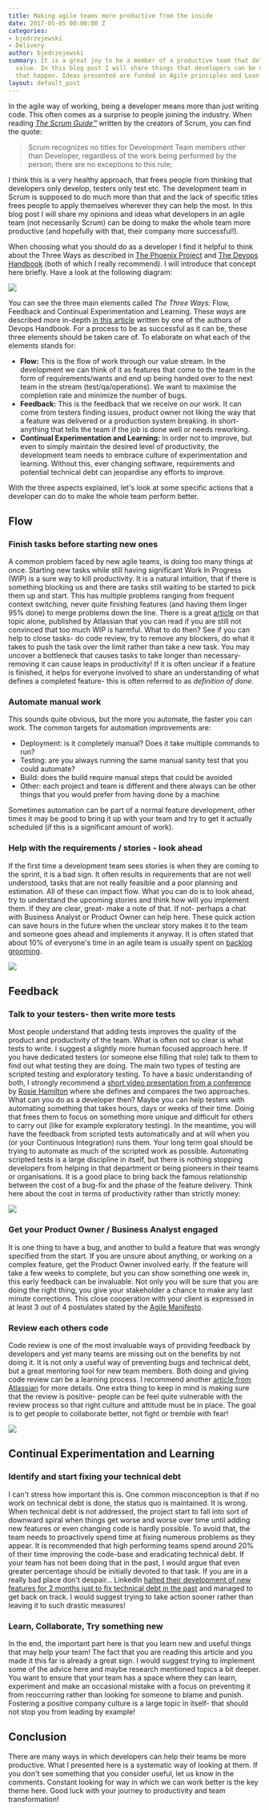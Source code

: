 ```yaml
---
title: Making agile teams more productive from the inside
date: 2017-05-05 00:00:00 Z
categories:
- bjedrzejewski
- Delivery
author: bjedrzejewski
summary: It is a great joy to be a member of a productive team that delivers exceptional
  value. In this blog post I will share things that developers can be doing to make
  that happen. Ideas presented are funded in Agile principles and Lean manufacturing.
layout: default_post
---
```


In the agile way of working, being a developer means more than just writing code. This often comes as a surprise to
people joining the industry. When reading [_The Scrum Guide™_](http://www.scrumguides.org/) written by the creators of Scrum, you can find the quote:

> Scrum recognizes no titles for Development Team members other than Developer, regardless of the work being performed by the person; there are no exceptions to this rule;

I think this is a very healthy approach, that frees people from thinking that developers only develop, testers only test etc.
The development team in Scrum is supposed to do much more than that and the lack of specific titles frees people to apply
themselves wherever they can help the most. In this blog post I will share my opinions and ideas what developers in an
agile team (not necessarily Scrum) can be doing to make the whole team more productive (and hopefully with that, their company more successful!).

When choosing what you should do as a developer I find it helpful to think about the Three Ways as described in [The Phoenix Project](http://www.itrevolution.com/book/the-phoenix-project/)
and [The Devops Handbook](http://www.itrevolution.com/book/the-devops-handbook/) (both of which I really recommend). I will introduce that concept here briefly. Have a look at the following diagram:

<img src="{{ site.baseurl }}/bjedrzejewski/assets/3ways.png" />

You can see the three main elements called _The Three Ways:_ Flow, Feedback and Continual Experimentation and Learning.
These _ways_ are described more in-depth [in this article](http://itrevolution.com/the-three-ways-principles-underpinning-devops/) written by one of the authors of Devops Handbook.
For a process to be as successful as it can be, these three elements should be taken care of. To elaborate on what each of the elements stands for:

* **Flow:** This is the flow of work through our value stream. In the development we can think of it as features that come to the team
in the form of requirements/wants and end up being handed over to the next team in the stream (test/qa/operations). We want to maximise the
completion rate and minimize the number of bugs.
* **Feedback:** This is the feedback that we receive on our work. It can come from testers finding issues, product owner not liking the
way that a feature was delivered or a production system breaking. In short- anything that tells the team if the job is done well or needs
reworking.
* **Continual Experimentation and Learning:** In order not to improve, but even to simply maintain the desired level of productivity,
the development team needs to embrace culture of experimentation and learning. Without this, ever changing software, requirements
and potential technical debt can jeopardise any efforts to improve.

With the three aspects explained, let's look at some specific actions that a developer can do to make the whole team perform better.

## Flow

### Finish tasks before starting new ones
A common problem faced by new agile teams, is doing too many things at once. Starting new tasks while still having significant Work In Progress (WIP)
is a sure way to kill productivity. It is a natural intuition, that if there is something blocking us
and there are tasks still waiting to be started to pick them up and start. This has multiple problems ranging from frequent
context switching, never quite finishing features (and having them linger 95% done) to merge problems down the line.
There is a great [article](https://www.atlassian.com/agile/wip-limits) on that topic  alone, published by Atlassian that
you can read if you are still not convinced that too much WIP is harmful. What to do then? See if you can help to close tasks-
do code review, try to remove any blockers, do what it takes to push the task over the limit rather than take a new task.
You may uncover a bottleneck that causes tasks to take longer than necessary- removing it can cause leaps in productivity!
If it is often unclear if a feature is finished, it helps for everyone involved to share an
understanding of what defines a completed feature- this is often referred to as _definition of done_.

### Automate manual work
This sounds quite obvious, but the more you automate, the faster you can work. The common targets for automation improvements are:

+ Deployment: is it completely manual? Does it take multiple commands to run?
+ Testing: are you always running the same manual sanity test that you could automate?
+ Build: does the build require manual steps that could be avoided
+ Other: each project and team is different and there always can be other things that you would prefer from having done by a machine

Sometimes automation can be part of a normal feature development, other times it may be good to bring it up with your team
and try to get it actually scheduled (if this is a significant amount of work).

### Help with the requirements / stories - look ahead
If the first time a development team sees stories is when they are coming to the sprint, it is a bad sign. It often results
in requirements that are not well understood, tasks that are not really feasible and a poor planning and estimation. All of these
can impact flow. What you can do is to look ahead, try to understand the upcoming stories and think how will you implement them.
If they are clear, great- make a note of that. If not- perhaps a chat with Business Analyst or Product Owner can help here. These
quick action can save hours in the future when the unclear story makes it to the team and someone goes ahead and implements it
anyway. It is often stated that about 10% of everyone's time in an agile team is usually spent on [backlog grooming](https://www.agilealliance.org/glossary/backlog-grooming/).

<img src="{{ site.baseurl }}/bjedrzejewski/assets/3ways_flow.png" />

## Feedback

### Talk to your testers- then write more tests
Most people understand that adding tests improves the quality of the product and productivity of the team. What is often
not so clear is what tests to write. I suggest a slightly more human focused approach here. If you have dedicated testers (or someone
else filling that role) talk to them to find out what testing they are doing. The main two types of testing are scripted
testing and exploratory testing. To have a basic understanding of both, I strongly recommend a [short video presentation from a conference](https://www.youtube.com/watch?v=5lE5RH_PsgI)
by [Rosie Hamilton](http://blog.scottlogic.com/rhamilton/) where she defines and compares the two approaches. What can you do as a developer then?
Maybe you can help testers with automating something that takes hours, days or weeks of their time. Doing that frees them to focus on something more unique
and difficult for others to carry out (like for example exploratory testing). In the meantime, you will have the feedback from scripted tests
automatically and at will when you (or your Continuous Integration) runs them. Your long term goal should be trying to automate as much
of the scripted work as possible. Automating scripted tests is a large discipline in itself, but there is nothing stopping developers
from helping in that department or being pioneers in their teams or organisations. It is a good place to bring back the famous
relationship between the cost of a bug-fix and the phase of the feature delivery. Think here about the cost in terms of productivity rather than
strictly money:

<img src="{{ site.baseurl }}/bjedrzejewski/assets/3ways_bugfix.png" />

### Get your Product Owner / Business Analyst engaged
It is one thing to have a bug, and another to build a feature that was wrongly specified from the start. If you are
unsure about anything, or working on a complex feature, get the Product Owner involved early. If the feature
will take a few weeks to complete, but you can show something one week in, this early feedback can be invaluable. Not only
you will be sure that you are doing the right thing, you give your stakeholder a chance to make any last minute corrections.
This close cooperation with your client is expressed in at least 3 out of 4 postulates
stated by the [Agile Manifesto](http://agilemanifesto.org/).

### Review each others code
Code review is one of the most invaluable ways of providing feedback by developers and yet many teams are missing out
on the benefits by not doing it. It is not only a useful way of preventing bugs and technical debt, but a great mentoring tool for
new team members. Both doing and giving code review can be a learning process. I recommend another [article
from Atlassian](https://www.atlassian.com/agile/code-reviews) for more details. One extra thing to keep in mind is making sure
that the review is positive- people can be feel quite vulnerable with the review process so that right culture and attitude must
be in place. The goal is to get people to collaborate better, not fight or tremble with fear!

<img src="{{ site.baseurl }}/bjedrzejewski/assets/3ways_feedback.jpg" />

## Continual Experimentation and Learning

### Identify and start fixing your technical debt
I can't stress how important this is. One common misconception is that if no work on technical debt is done, the status
quo is maintained. It is wrong. When technical debt is not addressed, the project start to fall into sort of downward
spiral when things get worse and worse over time until adding new features or even changing code is hardly possible.
To avoid that, the team needs to proactively spend time at fixing numerous problems as they appear. It is recommended that
high performing teams spend around 20% of their time improving the code-base and eradicating technical debt. If your team has not
been doing that in the past, I would argue that even greater percentage should be initially devoted to that task. If you are
in a really bad place don't despair... LinkedIn [halted their development of new features for 2 months just to fix technical
debt in the past](https://www.bloomberg.com/news/articles/2013-04-10/inside-operation-inversion-the-code-freeze-that-saved-linkedin)
and managed to get back on track.
I would suggest trying to take action sooner rather than leaving it to such drastic measures!

### Learn, Collaborate, Try something new
In the end, the important part here is that you learn new and useful things that may help your team! The fact that
you are reading this article and you made it this far is already a great sign. I would suggest trying to implement
some of the advice here and maybe research mentioned topics a bit deeper. You want to ensure that your team has a space
where they can learn, experiment and make an occasional mistake with a focus on preventing it from reoccurring rather than
looking for someone to blame and punish. Fostering a positive company culture is a large topic in itself- that should not
stop you from leading by example!

## Conclusion
There are many ways in which developers can help their teams be more productive. What I presented here is a systematic
way of looking at them. If you don't see something that you consider useful, let us know in the comments. Constant looking
for way in which we can work better is the key theme here. Good luck with your journey to productivity and team
transformation!